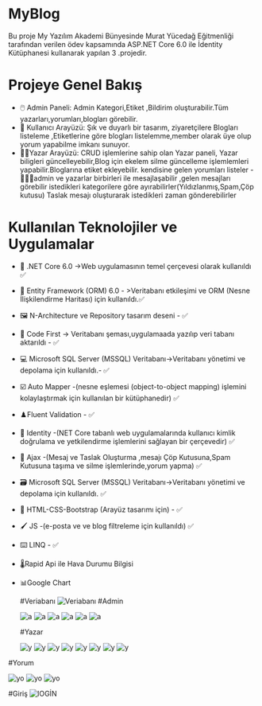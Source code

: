 #  MyBlog
Bu proje My Yazılım Akademi Bünyesinde Murat Yücedağ Eğitmenliği tarafından verilen ödev kapsamında  ASP.NET Core 6.0  ile İdentity Kütüphanesi  kullanarak yapılan  3 .projedir.

# Projeye Genel Bakış


- 🖱️ Admin Paneli: Admin Kategori,Etiket ,Bildirim oluşturabilir.Tüm yazarları,yorumları,blogları görebilir.
- 👤 Kullanıcı Arayüzü: Şık ve duyarlı bir tasarım, ziyaretçilere Blogları listeleme ,Etiketlerine göre blogları listelemme,member olarak üye olup yorum yapabilme imkanı sunuyor.
- 🧑‍💻Yazar Arayüzü: CRUD işlemlerine sahip olan Yazar paneli, Yazar biligleri güncelleyebilir,Blog için ekelem silme güncelleme işlemlemleri yapabilir.Bloglarına etiket ekleyebilir.
 kendisine gelen yorumları listeler
-🧑‍💻👤admin ve yazarlar birbirleri ile mesajlaşabilir ,gelen mesajları görebilir istedikleri kategorilere
göre ayırabilirler(Yıldızlanmış,Spam,Çöp kutusu) Taslak mesajı oluşturarak istedikleri zaman gönderebilirler

# Kullanılan Teknolojiler ve Uygulamalar
- 🤖 .NET Core 6.0 ->Web uygulamasının temel çerçevesi olarak kullanıldı ✅
- 🎐  Entity Framework (ORM) 6.0 - >Veritabanı etkileşimi ve ORM (Nesne İlişkilendirme Haritası) için kullanıldı.✅
- 🖼️  N-Architecture ve Repository tasarım deseni - ✅
- 🎡  Code First -> Veritabanı şeması,uygulamaada yazılıp veri tabanı aktarıldı - ✅
- 💻 Microsoft SQL Server (MSSQL) Veritabanı->Veritabanı yönetimi ve depolama için kullanıldı.- ✅
- ☑️ Auto Mapper -(nesne eşlemesi (object-to-object mapping) işlemini kolaylaştırmak için kullanılan bir kütüphanedir) ✅
- ♟️Fluent Validation - ✅
- 🔐 Identity -(NET Core tabanlı web uygulamalarında kullanıcı kimlik doğrulama ve yetkilendirme işlemlerini sağlayan bir çerçevedir) ✅
- 📡 Ajax -(Mesaj ve Taslak Oluşturma ,mesajı Çöp Kutusuna,Spam Kutusuna taşıma ve silme işlemlerinde,yorum yapma) ✅
- 🗃️  Microsoft SQL Server (MSSQL) Veritabanı->Veritabanı yönetimi ve depolama için kullanıldı. ✅
- 🎨 HTML-CSS-Bootstrap (Arayüz tasarımı için) - ✅
- 🖌️ JS -(e-posta ve ve blog filtreleme için kullanıldı) ✅
- ⌨️ LINQ - ✅
- 🌡️Rapid Api ile Hava Durumu Bilgisi
- 📊Google Chart


  #Veriabanı
   ![Veriabanı](https://github.com/busenurdmb/MyBlog/blob/master/MyBlog.PresentationLayer/wwwroot/proje/veritaban%C4%B1.png)
  #Admin
  
   ![a](https://github.com/busenurdmb/MyBlog/blob/master/MyBlog.PresentationLayer/wwwroot/proje/admindahboard.jpeg)
   ![a](https://github.com/busenurdmb/MyBlog/blob/master/MyBlog.PresentationLayer/wwwroot/proje/istatislik.jpeg)
   ![a](https://github.com/busenurdmb/MyBlog/blob/master/MyBlog.PresentationLayer/wwwroot/proje/adminblog.jpeg)
   ![a](https://github.com/busenurdmb/MyBlog/blob/master/MyBlog.PresentationLayer/wwwroot/proje/adminyorum.jpeg)
   ![a](https://github.com/busenurdmb/MyBlog/blob/master/MyBlog.PresentationLayer/wwwroot/proje/profiltak.jpeg)
   ![a](https://github.com/busenurdmb/MyBlog/blob/master/MyBlog.PresentationLayer/wwwroot/proje/Etiket.jpeg)

  #Yazar
  
   ![y](https://github.com/busenurdmb/MyBlog/blob/master/MyBlog.PresentationLayer/wwwroot/proje/YazarDashboard.jpeg)
   ![y](https://github.com/busenurdmb/MyBlog/blob/master/MyBlog.PresentationLayer/wwwroot/proje/ydahboard.jpeg)
   ![y](https://github.com/busenurdmb/MyBlog/blob/master/MyBlog.PresentationLayer/wwwroot/proje/ydahboard2.jpeg)
   ![y](https://github.com/busenurdmb/MyBlog/blob/master/MyBlog.PresentationLayer/wwwroot/proje/yazarblog1.jpeg)
   ![y](https://github.com/busenurdmb/MyBlog/blob/master/MyBlog.PresentationLayer/wwwroot/proje/yazarbloflist.jpeg)
   ![y](https://github.com/busenurdmb/MyBlog/blob/master/MyBlog.PresentationLayer/wwwroot/proje/blo%C4%9Fatagekleme.jpeg)
   ![y](https://github.com/busenurdmb/MyBlog/blob/master/MyBlog.PresentationLayer/wwwroot/proje/anasayfa.jpeg)
   ![y](https://github.com/busenurdmb/MyBlog/blob/master/MyBlog.PresentationLayer/wwwroot/proje/blogdetail.jpeg)

#Yorum
  
   ![yo](https://github.com/busenurdmb/MyBlog/blob/master/MyBlog.PresentationLayer/wwwroot/proje/yorum.jpeg)
   ![yo](https://github.com/busenurdmb/MyBlog/blob/master/MyBlog.PresentationLayer/wwwroot/proje/yorum%20(2).jpeg)
   ![yo](https://github.com/busenurdmb/MyBlog/blob/master/MyBlog.PresentationLayer/wwwroot/proje/yorum%20(3).jpeg)
   
 #Giriş
  ![lOGİN](https://github.com/busenurdmb/MyBlog/blob/master/MyBlog.PresentationLayer/wwwroot/proje/bloggiri%C5%9F.jpeg)
